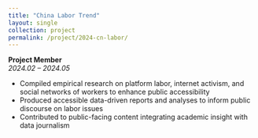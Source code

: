 ```yaml
---
title: "China Labor Trend"
layout: single
collection: project
permalink: /project/2024-cn-labor/
---
```


**Project Member**  
*2024.02 – 2024.05*

- Compiled empirical research on platform labor, internet activism, and social networks of workers to enhance public accessibility  
- Produced accessible data-driven reports and analyses to inform public discourse on labor issues  
- Contributed to public-facing content integrating academic insight with data journalism
